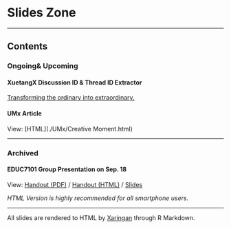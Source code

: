 # Slides Zone

---

## Contents

### Ongoing& Upcoming
#### XuetangX Discussion ID & Thread ID Extractor
[Transforming the ordinary into extraordinary.](./XTXExtractor/Extractor.html)

#### UMx Article
View: [HTML](./UMx/Creative Moment.html)

---

### Archived
#### EDUC7101 Group Presentation on Sep. 18
View: [Handout (PDF)](EDUC7101P-0918.pdf) / [Handout (HTML)](EDUC7101H-0918.html) / [Slides](EDUC7101S-0918.html)

*HTML Version is highly recommended for all smartphone users.*

---

All slides are rendered to HTML by [Xaringan](https://github.com/yihui/xaringan) through R Markdown.
